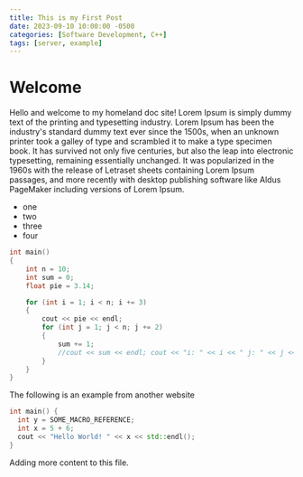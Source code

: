 ```yaml
---
title: This is my First Post
date: 2023-09-10 10:00:00 -0500
categories: [Software Development, C++]
tags: [server, example]
---
```


# Welcome

Hello and welcome to my homeland doc site!
Lorem Ipsum is simply dummy text of the printing and typesetting industry. Lorem Ipsum has been the industry's standard dummy text ever since the 1500s, when an unknown printer took a galley of type and scrambled it to make a type specimen book. It has survived not only five centuries, but also the leap into electronic typesetting, remaining essentially unchanged. It was popularized in the 1960s with the release of Letraset sheets containing Lorem Ipsum passages, and more recently with desktop publishing software like Aldus PageMaker including versions of Lorem Ipsum.

* one
* two
* three
* four

```cpp
int main()
{
    int n = 10; 
    int sum = 0; 
    float pie = 3.14; 

    for (int i = 1; i < n; i += 3)
    {
        cout << pie << endl; 
        for (int j = 1; j < n; j += 2)
        {
            sum += 1; 
            //cout << sum << endl; cout << "i: " << i << " j: " << j << endl; 
        }
    }
}
```
The following is an example from another website

```cpp
int main() {
  int y = SOME_MACRO_REFERENCE;
  int x = 5 + 6;
  cout << "Hello World! " << x << std::endl();
}
```

Adding more content to this file.
